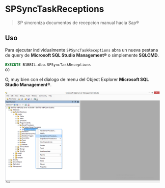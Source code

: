 # SPSyncTaskReceptions
> SP sincroniza documentos de recepcion manual hacia Sap®

## Uso
Para ejecutar individualmente `SPSyncTaskReceptions` abra un nueva pestana de query de __Microsoft SQL Studio Management®__ o simplemente __SQLCMD__.

```sql
EXECUTE B1BBIL.dbo.SPSyncTaskReceptions
GO
```

O, muy bien con el dialogo de menu del Object Explorer __Microsoft SQL Studio Management®__.

![Nota: Imagen no aplica al SP actual. Solamente para muestra](../../a.png)